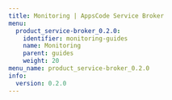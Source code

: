 ```yaml
---
title: Monitoring | AppsCode Service Broker
menu:
  product_service-broker_0.2.0:
    identifier: monitoring-guides
    name: Monitoring
    parent: guides
    weight: 20
menu_name: product_service-broker_0.2.0
info:
  version: 0.2.0
---
```


